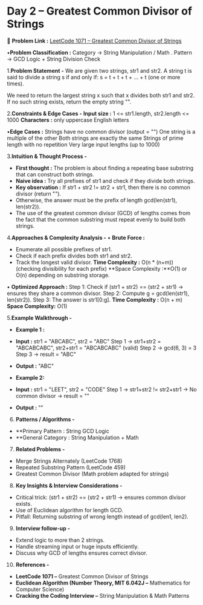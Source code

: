 # Day 2 – Greatest Common Divisor of Strings

🔗 **Problem Link :**  [ LeetCode 1071 – Greatest Common Divisor of Strings ](https://leetcode.com/problems/greatest-common-divisor-of-strings/)

•**Problem Classification :**
Category → String Manipulation / Math .
Pattern → GCD Logic + String Division Check

1.**Problem Statement -**
We are given two strings, str1 and str2.
A string t is said to divide a string s if and only if:
s = t + t + t + ... + t (one or more times).

We need to return the largest string x such that x divides both str1 and str2.
If no such string exists, return the empty string "".

2.**Constraints & Edge Cases -**
**Input size :** 1 <= str1.length, str2.length <= 1000
**Characters :** only uppercase English letters

•**Edge Cases :**
Strings have no common divisor (output = "")
One string is a multiple of the other
Both strings are exactly the same
Strings of prime length with no repetition
Very large input lengths (up to 1000)

3.**Intuition & Thought Process -**
* **First thought :** The problem is about finding a repeating base substring that can construct both strings.
* **Naive idea :**  Try all prefixes of str1 and check if they divide both strings.
* **Key observation :** If str1 + str2 != str2 + str1, then there is no common divisor (return "").
*  Otherwise, the answer must be the prefix of length gcd(len(str1), len(str2)).
*  The use of the greatest common divisor (GCD) of lengths comes from the fact that the common substring must repeat evenly to build both strings.

4.**Approaches & Complexity Analysis -**
• **Brute Force :**
*   Enumerate all possible prefixes of str1.
*   Check if each prefix divides both str1 and str2.
*   Track the longest valid divisor.
**Time Complexity :** O(n * (n+m)) (checking divisibility for each prefix)
**Space Complexity :**O(1) or O(n) depending on substring storage.

• **Optimized Approach :**
Step 1: Check if (str1 + str2) == (str2 + str1) → ensures they share a common divisor.
Step 2: Compute g = gcd(len(str1), len(str2)).
Step 3: The answer is str1[0:g].
**Time Complexity :** O(n + m)
**Space Complexity:** O(1)

5.**Example Walkthrough -**
*  **Example 1 :**
*  **Input :** str1 = "ABCABC", str2 = "ABC"
Step 1 → str1+str2 = "ABCABCABC", str2+str1 = "ABCABCABC" (valid)
Step 2 → gcd(6, 3) = 3
Step 3 → result = "ABC"
*  **Output :** "ABC"

*  **Example 2:**
*  **Input :**  str1 = "LEET", str2 = "CODE"
Step 1 → str1+str2 != str2+str1
→ No common divisor → result = ""
*  **Output :** ""

6. **Patterns / Algorithms -**
*  **Primary Pattern : String GCD Logic
*  **General Category : String Manipulation + Math

7. **Related Problems -**
* Merge Strings Alternately (LeetCode 1768)
* Repeated Substring Pattern (LeetCode 459)
* Greatest Common Divisor (Math problem adapted for strings)

8. **Key Insights & Interview Considerations -**
* Critical trick: (str1 + str2) == (str2 + str1) → ensures common divisor exists.
* Use of Euclidean algorithm for length GCD.
* Pitfall: Returning substring of wrong length instead of gcd(len1, len2).

9. **Interview follow-up -**
* Extend logic to more than 2 strings.
* Handle streaming input or huge inputs efficiently.
* Discuss why GCD of lengths ensures correct divisor.

10. **References -**
*  **LeetCode 1071 –** Greatest Common Divisor of Strings
*  **Euclidean Algorithm (Number Theory, MIT 6.042J –** Mathematics for Computer Science)
*   **Cracking the Coding Interview –** String Manipulation & Math Patterns
